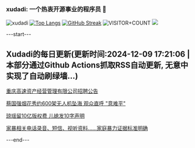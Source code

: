 ### xudadi: 一个热衷开源事业的程序员 👋

![xudadi](https://github-readme-stats-git-masterorgs-github-readme-stats-team.vercel.app/api?username=xudadi)
[![Top Langs](https://github-readme-stats.vercel.app/api/top-langs/?username=xudadi)](https://github.com/anuraghazra/github-readme-stats)
[![GitHub Streak](https://streak-stats.demolab.com?user=xudadi&locale=zh_Hans)](https://git.io/streak-stats)
![VISITOR+COUNT](https://komarev.com/ghpvc/?username=xudadi&label=VISITOR+COUNT)
![](https://raw.githubusercontent.com/xudadi/xudadi/main/assets/github-contribution-grid-snake.svg)


---start---

## Xudadi的每日更新(更新时间:2024-12-09 17:21:06 | 本部分通过Github Actions抓取RSS自动更新, 无意中实现了自动刷绿墙...)

[重庆高速资产经营管理有限公司招聘公告](https://www.gongkaoleida.com/article/2222513)

[蔡国强烟花秀约600架无人机坠海 观众直呼 "意难平"](https://m.163.com/news/article/JIVAN3910514D3UH.html)

[琼瑶留10亿版权费 儿媳发10字声明](https://m.163.com/news/article/JIV9M91S0514R9OJ.html)

[家暴相关电话录音、短信、视听资料……家庭暴力证据标准明确](https://m.163.com/news/article/JIV8KK21000189PS.html)

---end---
